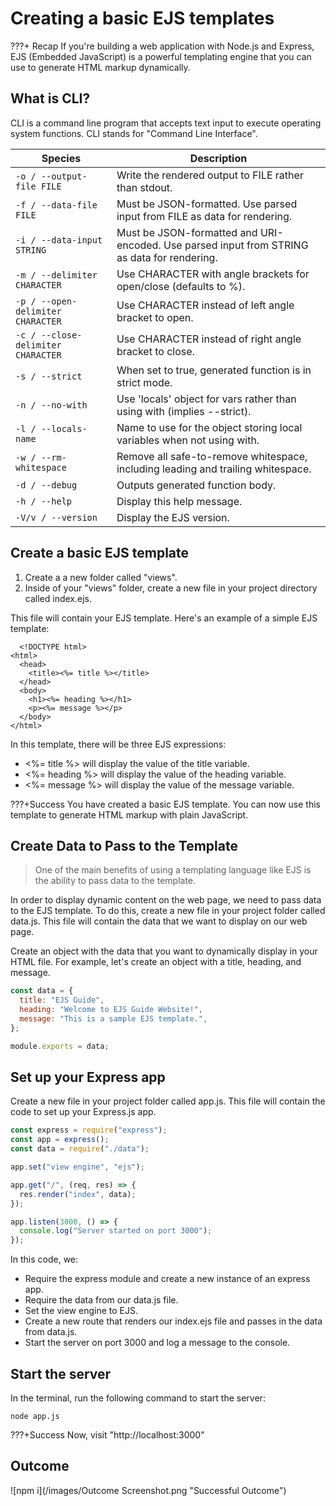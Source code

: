 # Creating a basic EJS templates

???+ Recap
    If you're building a web application with Node.js and Express, EJS (Embedded JavaScript) is a powerful templating engine that you can use to generate HTML markup dynamically.

## What is CLI?

CLI is a command line program that accepts text input to execute operating system functions.
CLI stands for "Command Line Interface".

| Species                            | Description                                                                                 |
| ---------------------------------- | ------------------------------------------------------------------------------------------- |
| `-o / --output-file FILE`          | Write the rendered output to FILE rather than stdout.                                       |
| `-f / --data-file FILE`            | Must be JSON-formatted. Use parsed input from FILE as data for rendering.                   |
| `-i / --data-input STRING`         | Must be JSON-formatted and URI-encoded. Use parsed input from STRING as data for rendering. |
| `-m / --delimiter CHARACTER`       | Use CHARACTER with angle brackets for open/close (defaults to %).                           |
| `-p / --open-delimiter CHARACTER`  | Use CHARACTER instead of left angle bracket to open.                                        |
| `-c / --close-delimiter CHARACTER` | Use CHARACTER instead of right angle bracket to close.                                      |
| `-s / --strict`                    | When set to true, generated function is in strict mode.                                     |
| `-n / --no-with`                   | Use 'locals' object for vars rather than using with (implies --strict).                     |
| `-l / --locals-name`               | Name to use for the object storing local variables when not using with.                     |
| `-w / --rm-whitespace`             | Remove all safe-to-remove whitespace, including leading and trailing whitespace.            |
| `-d / --debug`                     | Outputs generated function body.                                                            |
| `-h / --help`                      | Display this help message.                                                                  |
| `-V/v / --version`                 | Display the EJS version.                                                                    |

## Create a basic EJS template

1. Create a a new folder called "views".
2. Inside of your "views" folder, create a new file in your project directory called index.ejs.

This file will contain your EJS template. Here's an example of a simple EJS template:

```
  <!DOCTYPE html>
<html>
  <head>
    <title><%= title %></title>
  </head>
  <body>
    <h1><%= heading %></h1>
    <p><%= message %></p>
  </body>
</html>
```

In this template, there will be three EJS expressions:

- <%= title %> will display the value of the title variable.
- <%= heading %> will display the value of the heading variable.
- <%= message %> will display the value of the message variable.

???+Success
You have created a basic EJS template. You can now use this template to generate HTML markup with plain JavaScript.

## Create Data to Pass to the Template

> One of the main benefits of using a templating language like EJS is the ability to pass data to the template.

In order to display dynamic content on the web page, we need to pass data to the EJS template. To do this, create a new file in your project folder called data.js. This file will contain the data that we want to display on our web page.

Create an object with the data that you want to dynamically display in your HTML file. For example, let's create an object with a title, heading, and message.

```js
const data = {
  title: "EJS Guide",
  heading: "Welcome to EJS Guide Website!",
  message: "This is a sample EJS template.",
};

module.exports = data;
```

## Set up your Express app

Create a new file in your project folder called app.js. This file will contain the code to set up your Express.js app.

```js
const express = require("express");
const app = express();
const data = require("./data");

app.set("view engine", "ejs");

app.get("/", (req, res) => {
  res.render("index", data);
});

app.listen(3000, () => {
  console.log("Server started on port 3000");
});
```

In this code, we:

- Require the express module and create a new instance of an express app.
- Require the data from our data.js file.
- Set the view engine to EJS.
- Create a new route that renders our index.ejs file and passes in the data from data.js.
- Start the server on port 3000 and log a message to the console.

## Start the server

In the terminal, run the following command to start the server:

```
node app.js
```

???+Success
    Now, visit "http://localhost:3000"

## Outcome
![npm i](/images/Outcome Screenshot.png "Successful Outcome")